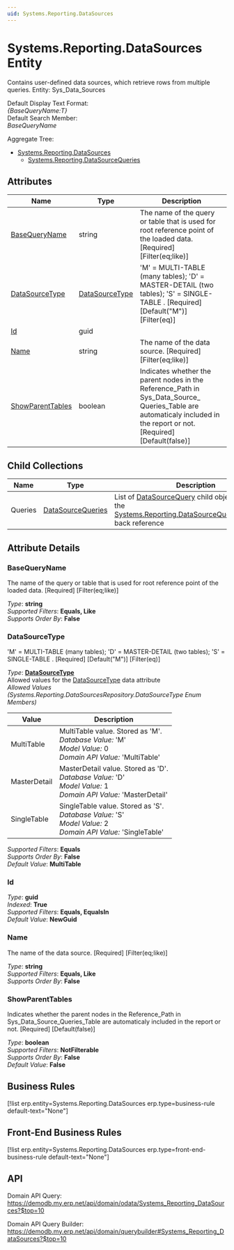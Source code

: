 ```yaml
---
uid: Systems.Reporting.DataSources
---
```

# Systems.Reporting.DataSources Entity

Contains user-defined data sources, which retrieve rows from multiple queries. Entity: Sys_Data_Sources

Default Display Text Format:  
_{BaseQueryName:T}_  
Default Search Member:  
_BaseQueryName_  

Aggregate Tree:  
* [Systems.Reporting.DataSources](Systems.Reporting.DataSources.md)  
  * [Systems.Reporting.DataSourceQueries](Systems.Reporting.DataSourceQueries.md)  

## Attributes

| Name | Type | Description |
| ---- | ---- | --- |
| [BaseQueryName](Systems.Reporting.DataSources.md#basequeryname) | string | The name of the query or table that is used for root reference point of the loaded data. [Required] [Filter(eq;like)] 
| [DataSourceType](Systems.Reporting.DataSources.md#datasourcetype) | [DataSourceType](Systems.Reporting.DataSources.md#datasourcetype) | 'M' = MULTI-TABLE (many tables); 'D' = MASTER-DETAIL (two tables); 'S' = SINGLE-TABLE . [Required] [Default("M")] [Filter(eq)] 
| [Id](Systems.Reporting.DataSources.md#id) | guid |  
| [Name](Systems.Reporting.DataSources.md#name) | string | The name of the data source. [Required] [Filter(eq;like)] 
| [ShowParentTables](Systems.Reporting.DataSources.md#showparenttables) | boolean | Indicates whether the parent nodes in the Reference_Path in Sys_Data_Source_<br />Queries_Table are automaticaly included in the report or not. [Required] [Default(false)] 

## Child Collections

| Name | Type | Description |
| ---- | ---- | --- |
| Queries | [DataSourceQueries](Systems.Reporting.DataSourceQueries.md) | List of [DataSourceQuery](Systems.Reporting.DataSourceQueries.md) child objects, based on the [Systems.Reporting.DataSourceQuery.DataSource](Systems.Reporting.DataSourceQueries.md#datasource) back reference 


## Attribute Details

### BaseQueryName

The name of the query or table that is used for root reference point of the loaded data. [Required] [Filter(eq;like)]

_Type_: **string**  
_Supported Filters_: **Equals, Like**  
_Supports Order By_: **False**  

### DataSourceType

'M' = MULTI-TABLE (many tables); 'D' = MASTER-DETAIL (two tables); 'S' = SINGLE-TABLE . [Required] [Default("M")] [Filter(eq)]

_Type_: **[DataSourceType](Systems.Reporting.DataSources.md#datasourcetype)**  
Allowed values for the [DataSourceType](Systems.Reporting.DataSources.md#datasourcetype) data attribute  
_Allowed Values (Systems.Reporting.DataSourcesRepository.DataSourceType Enum Members)_  

| Value | Description |
| ---- | --- |
| MultiTable | MultiTable value. Stored as 'M'. <br /> _Database Value:_ 'M' <br /> _Model Value:_ 0 <br /> _Domain API Value:_ 'MultiTable' |
| MasterDetail | MasterDetail value. Stored as 'D'. <br /> _Database Value:_ 'D' <br /> _Model Value:_ 1 <br /> _Domain API Value:_ 'MasterDetail' |
| SingleTable | SingleTable value. Stored as 'S'. <br /> _Database Value:_ 'S' <br /> _Model Value:_ 2 <br /> _Domain API Value:_ 'SingleTable' |

_Supported Filters_: **Equals**  
_Supports Order By_: **False**  
_Default Value_: **MultiTable**  

### Id

_Type_: **guid**  
_Indexed_: **True**  
_Supported Filters_: **Equals, EqualsIn**  
_Default Value_: **NewGuid**  

### Name

The name of the data source. [Required] [Filter(eq;like)]

_Type_: **string**  
_Supported Filters_: **Equals, Like**  
_Supports Order By_: **False**  

### ShowParentTables

Indicates whether the parent nodes in the Reference_Path in Sys_Data_Source_Queries_Table are automaticaly included in the report or not. [Required] [Default(false)]

_Type_: **boolean**  
_Supported Filters_: **NotFilterable**  
_Supports Order By_: **False**  
_Default Value_: **False**  



## Business Rules

[!list erp.entity=Systems.Reporting.DataSources erp.type=business-rule default-text="None"]

## Front-End Business Rules

[!list erp.entity=Systems.Reporting.DataSources erp.type=front-end-business-rule default-text="None"]

## API

Domain API Query:
<https://demodb.my.erp.net/api/domain/odata/Systems_Reporting_DataSources?$top=10>

Domain API Query Builder:
<https://demodb.my.erp.net/api/domain/querybuilder#Systems_Reporting_DataSources?$top=10>

